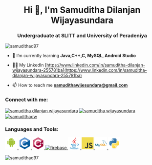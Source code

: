 <h1 align="center">Hi 👋, I'm Samuditha Dilanjan Wijayasundara</h1>
<h3 align="center">Undergraduate at SLITT and University of Peradeniya</h3>

<p align="left"> <img src="https://komarev.com/ghpvc/?username=samudithad97&label=Profile%20views&color=0e75b6&style=flat" alt="samudithad97" /> </p>

- 🌱 I’m currently learning **Java,C++,C, MySQL, Android Studio**

- 👨‍💻 My LinkedIn [https://www.linkedin.com/in/samuditha-dilanjan-wijayasundara-255781ba](https://www.linkedin.com/in/samuditha-dilanjan-wijayasundara-255781ba)

- 📫 How to reach me **samudithawijesundara@gmail.com**

<h3 align="left">Connect with me:</h3>
<p align="left">
<a href="https://linkedin.com/in/samuditha dilanjan wijayasundara" target="blank"><img align="center" src="https://raw.githubusercontent.com/rahuldkjain/github-profile-readme-generator/master/src/images/icons/Social/linked-in-alt.svg" alt="samuditha dilanjan wijayasundara" height="30" width="40" /></a>
<a href="https://fb.com/samuditha wijayasundara" target="blank"><img align="center" src="https://raw.githubusercontent.com/rahuldkjain/github-profile-readme-generator/master/src/images/icons/Social/facebook.svg" alt="samuditha wijayasundara" height="30" width="40" /></a>
<a href="https://instagram.com/samudithadw" target="blank"><img align="center" src="https://raw.githubusercontent.com/rahuldkjain/github-profile-readme-generator/master/src/images/icons/Social/instagram.svg" alt="samudithadw" height="30" width="40" /></a>
</p>

<h3 align="left">Languages and Tools:</h3>
<p align="left"> <a href="https://developer.android.com" target="_blank" rel="noreferrer"> <img src="https://raw.githubusercontent.com/devicons/devicon/master/icons/android/android-original-wordmark.svg" alt="android" width="40" height="40"/> </a> <a href="https://www.cprogramming.com/" target="_blank" rel="noreferrer"> <img src="https://raw.githubusercontent.com/devicons/devicon/master/icons/c/c-original.svg" alt="c" width="40" height="40"/> </a> <a href="https://www.w3schools.com/cpp/" target="_blank" rel="noreferrer"> <img src="https://raw.githubusercontent.com/devicons/devicon/master/icons/cplusplus/cplusplus-original.svg" alt="cplusplus" width="40" height="40"/> </a> <a href="https://firebase.google.com/" target="_blank" rel="noreferrer"> <img src="https://www.vectorlogo.zone/logos/firebase/firebase-icon.svg" alt="firebase" width="40" height="40"/> </a> <a href="https://www.java.com" target="_blank" rel="noreferrer"> <img src="https://raw.githubusercontent.com/devicons/devicon/master/icons/java/java-original.svg" alt="java" width="40" height="40"/> </a> <a href="https://developer.mozilla.org/en-US/docs/Web/JavaScript" target="_blank" rel="noreferrer"> <img src="https://raw.githubusercontent.com/devicons/devicon/master/icons/javascript/javascript-original.svg" alt="javascript" width="40" height="40"/> </a> <a href="https://www.mysql.com/" target="_blank" rel="noreferrer"> <img src="https://raw.githubusercontent.com/devicons/devicon/master/icons/mysql/mysql-original-wordmark.svg" alt="mysql" width="40" height="40"/> </a> <a href="https://www.python.org" target="_blank" rel="noreferrer"> <img src="https://raw.githubusercontent.com/devicons/devicon/master/icons/python/python-original.svg" alt="python" width="40" height="40"/> </a> </p>

<p><img align="center" src="https://github-readme-stats.vercel.app/api/top-langs?username=samudithad97&show_icons=true&locale=en&layout=compact" alt="samudithad97" /></p>
